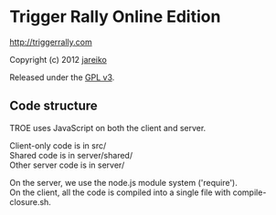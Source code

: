 Trigger Rally Online Edition
============================

http://triggerrally.com

Copyright (c) 2012 [jareiko](https://github.com/jareiko)

Released under the [GPL v3](http://www.gnu.org/licenses/gpl-3.0.html).


Code structure
--------------

TROE uses JavaScript on both the client and server.

Client-only code is in src/  
Shared code is in server/shared/  
Other server code is in server/


On the server, we use the node.js module system ('require').  
On the client, all the code is compiled into a single file with compile-closure.sh.
